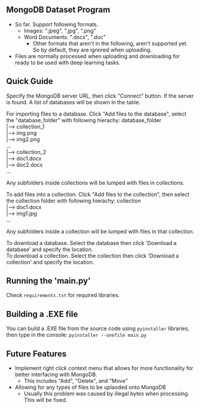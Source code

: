 ## MongoDB Dataset Program
- So far. Support following formats.
  - Images: ".jpeg", ".jpg", ".png"
  - Word Documents: ".docx", ".doc"
    - Other formats that aren't in the following, aren't supported yet. So by default, they are ignored when uploading.
- Files are normally processed when uploading and downloading for ready to be used with deep learning tasks.

## Quick Guide
Specify the MongoDB server URL, then click "Connect" button.
If the server is found. A list of databases will be shown in the table.

For importing files to a database. Click "Add files to the database", select the "database_folder" with following hierachy:
database_folder<br>
    |--> collection_1<br>
        |--> img.png<br>
        |--> img2.png<br>
        ...<br>
    |--> collection_2<br>
        |--> doc1.docx<br>
        |--> doc2.docx<br>
        ...<br>

Any subfolders inside collections will be lumped with files in collections.

To add files into a collection. Click "Add files to the collection", then select the collection folder with following hierachy:
collection<br>
    |--> doc1.docx<br>
    |--> img1.jpg<br>
    ...<br>

Any subfolders inside a collection will be lumped with files in that collection.

To download a database. Select the database then click 'Download a database' and specify the location.<br>
To download a collection. Select the collection then click 'Download a collection' and specify the location.

## Running the 'main.py'
Check `requirements.txt` for required libraries.

## Building a .EXE file
You can build a .EXE file from the source code using `pyinstaller` libraries, then type in the console:
`pyinstaller --onefile main.py`

## Future Features
- Implement right click context menu that allows for more functionality for better interfacing with MongoDB.
    - This includes "Add", "Delete", and "Move"
- Allowing for any types of files to be uplaoded onto MongoDB
  - Usually this problem was caused by illegal bytes when processing. This will be fixed.
